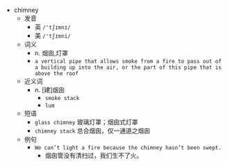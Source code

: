 - chimney
  - 发音
    - 英 `/'tʃɪmnɪ/`
    - 美 `/'tʃɪmni/`
  - 词义
    - n. 烟囱,灯罩
    - `a vertical pipe that allows smoke from a fire to pass out of a building up into the air, or the part of this pipe that is above the roof`
  - 近义词
    - n. [建]烟囱
      - `smoke stack`
      - `lum`
  - 短语
    - `glass chimney` 玻璃灯罩；烟囱式灯罩 
    - `chimney stack` 总合烟囱，仅一通道之烟囱 
  - 例句
    - `We can’t light a fire because the chimney hasn’t been swept.`
      - 烟囱管没有清扫过，我们生不了火。

